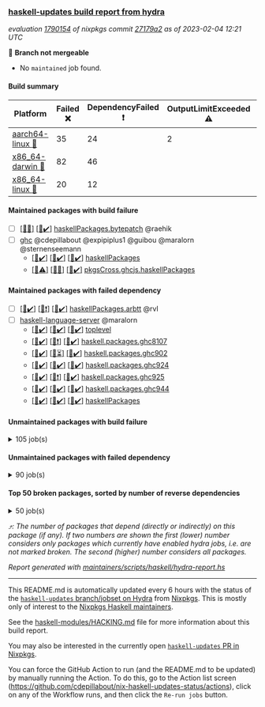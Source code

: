 ### [haskell-updates build report from hydra](https://hydra.nixos.org/jobset/nixpkgs/haskell-updates)
*evaluation [1790154](https://hydra.nixos.org/eval/1790154) of nixpkgs commit [27179a2](https://github.com/NixOS/nixpkgs/commits/27179a22939f4d32af244009242a1c3dace9bb23) as of 2023-02-04 12:21 UTC*

:red_circle: **Branch not mergeable**
  * No `maintained` job found.

#### Build summary

 | Platform | Failed :x: | DependencyFailed :heavy_exclamation_mark: | OutputLimitExceeded :warning: | TimedOut :hourglass::no_entry_sign: | Unfinished :hourglass_flowing_sand: | Success :heavy_check_mark: | 
 | --- | --- | --- | --- | --- | --- | --- | 
 | [aarch64-linux :iphone:](https://hydra.nixos.org/eval/1790154?filter=.aarch64-linux) | 35 | 24 | 2 | 3 |  | 6431 | 
 | [x86_64-darwin :apple:](https://hydra.nixos.org/eval/1790154?filter=.x86_64-darwin) | 82 | 46 |  | 153 | 1 | 6163 | 
 | [x86_64-linux :penguin:](https://hydra.nixos.org/eval/1790154?filter=.x86_64-linux) | 20 | 12 |  | 1 |  | 6495 | 
#### Maintained packages with build failure
- [ ] [[:apple::x:]](https://hydra.nixos.org/build/207555617) [[:penguin::heavy_check_mark:]](https://hydra.nixos.org/build/207554200) [haskellPackages.bytepatch](https://hydra.nixos.org/eval/1790154?filter=haskellPackages.bytepatch) @raehik
- [ ] [ghc](https://hydra.nixos.org/eval/1790154?filter=ghc) @cdepillabout @expipiplus1 @guibou @maralorn @sternenseemann
  - [[:iphone::heavy_check_mark:]](https://hydra.nixos.org/build/207555752) [[:apple::heavy_check_mark:]](https://hydra.nixos.org/build/207556883) [[:penguin::heavy_check_mark:]](https://hydra.nixos.org/build/207558256) [haskellPackages](https://hydra.nixos.org/eval/1790154?filter=haskellPackages.ghc)
  - [[:iphone::warning:]](https://hydra.nixos.org/build/208088482) [[:apple::x:]](https://hydra.nixos.org/build/208088486) [[:penguin::heavy_check_mark:]](https://hydra.nixos.org/build/208088502) [pkgsCross.ghcjs.haskellPackages](https://hydra.nixos.org/eval/1790154?filter=pkgsCross.ghcjs.haskellPackages.ghc)
#### Maintained packages with failed dependency
- [ ] [[:iphone::heavy_check_mark:]](https://hydra.nixos.org/build/207556304) [[:apple::heavy_exclamation_mark:]](https://hydra.nixos.org/build/207555716) [[:penguin::heavy_check_mark:]](https://hydra.nixos.org/build/207554732) [haskellPackages.arbtt](https://hydra.nixos.org/eval/1790154?filter=haskellPackages.arbtt) @rvl
- [ ] [haskell-language-server](https://hydra.nixos.org/eval/1790154?filter=haskell-language-server) @maralorn
  - [[:iphone::heavy_check_mark:]](https://hydra.nixos.org/build/208066686) [[:apple::heavy_check_mark:]](https://hydra.nixos.org/build/208066677) [[:penguin::heavy_check_mark:]](https://hydra.nixos.org/build/208066682) [toplevel](https://hydra.nixos.org/eval/1790154?filter=haskell-language-server)
  - [[:iphone::heavy_check_mark:]](https://hydra.nixos.org/build/207557487) [[:apple::heavy_exclamation_mark:]](https://hydra.nixos.org/build/207559385) [[:penguin::heavy_check_mark:]](https://hydra.nixos.org/build/207565140) [haskell.packages.ghc8107](https://hydra.nixos.org/eval/1790154?filter=haskell.packages.ghc8107.haskell-language-server)
  - [[:iphone::heavy_check_mark:]](https://hydra.nixos.org/build/207568335) [[:apple::hourglass_flowing_sand:]](https://hydra.nixos.org/build/207568819) [[:penguin::heavy_check_mark:]](https://hydra.nixos.org/build/207571573) [haskell.packages.ghc902](https://hydra.nixos.org/eval/1790154?filter=haskell.packages.ghc902.haskell-language-server)
  - [[:iphone::heavy_check_mark:]](https://hydra.nixos.org/build/208066681) [[:apple::heavy_check_mark:]](https://hydra.nixos.org/build/208066679) [[:penguin::heavy_check_mark:]](https://hydra.nixos.org/build/208066684) [haskell.packages.ghc924](https://hydra.nixos.org/eval/1790154?filter=haskell.packages.ghc924.haskell-language-server)
  - [[:iphone::heavy_check_mark:]](https://hydra.nixos.org/build/208066690) [[:apple::heavy_exclamation_mark:]](https://hydra.nixos.org/build/208066691) [[:penguin::heavy_check_mark:]](https://hydra.nixos.org/build/208066678) [haskell.packages.ghc925](https://hydra.nixos.org/eval/1790154?filter=haskell.packages.ghc925.haskell-language-server)
  - [[:iphone::heavy_check_mark:]](https://hydra.nixos.org/build/208066685) [[:apple::heavy_check_mark:]](https://hydra.nixos.org/build/208066674) [[:penguin::heavy_check_mark:]](https://hydra.nixos.org/build/208066688) [haskell.packages.ghc944](https://hydra.nixos.org/eval/1790154?filter=haskell.packages.ghc944.haskell-language-server)
  - [[:iphone::heavy_check_mark:]](https://hydra.nixos.org/build/208066687) [[:apple::heavy_check_mark:]](https://hydra.nixos.org/build/208066680) [[:penguin::heavy_check_mark:]](https://hydra.nixos.org/build/208066683) [haskellPackages](https://hydra.nixos.org/eval/1790154?filter=haskellPackages.haskell-language-server)
#### Unmaintained packages with build failure
<details><summary>105 job(s) </summary>

- [ ] [[:iphone::heavy_check_mark:]](https://hydra.nixos.org/build/207559648) [[:apple::x:]](https://hydra.nixos.org/build/207555434) [[:penguin::heavy_check_mark:]](https://hydra.nixos.org/build/207561550) [haskellPackages.di-core](https://hydra.nixos.org/eval/1790154?filter=haskellPackages.di-core)  :arrow_heading_up: 8 | 11
- [ ] [[:iphone::x:]](https://hydra.nixos.org/build/207569433) [[:apple::x:]](https://hydra.nixos.org/build/207561064) [[:penguin::x:]](https://hydra.nixos.org/build/207573235) [haskellPackages.ukrainian-phonetics-basic-array](https://hydra.nixos.org/eval/1790154?filter=haskellPackages.ukrainian-phonetics-basic-array)  :arrow_heading_up: 6 | 11
- [ ] [[:iphone::x:]](https://hydra.nixos.org/build/207567835) [[:apple::x:]](https://hydra.nixos.org/build/207565305) [[:penguin::x:]](https://hydra.nixos.org/build/207564091) [haskellPackages.phonetic-languages-permutations-array](https://hydra.nixos.org/eval/1790154?filter=haskellPackages.phonetic-languages-permutations-array)  :arrow_heading_up: 6 | 9
- [ ] [[:iphone::heavy_check_mark:]](https://hydra.nixos.org/build/207557148) [[:apple::x:]](https://hydra.nixos.org/build/207557330) [[:penguin::heavy_check_mark:]](https://hydra.nixos.org/build/207567336) [haskellPackages.equational-reasoning](https://hydra.nixos.org/eval/1790154?filter=haskellPackages.equational-reasoning)  :arrow_heading_up: 4 | 14
- [ ] [[:iphone::x:]](https://hydra.nixos.org/build/207574028) [[:apple::heavy_check_mark:]](https://hydra.nixos.org/build/207570809) [[:penguin::heavy_check_mark:]](https://hydra.nixos.org/build/207559481) [haskellPackages.hw-json-simd](https://hydra.nixos.org/eval/1790154?filter=haskellPackages.hw-json-simd)  :arrow_heading_up: 3 | 8
- [ ] [[:iphone::x:]](https://hydra.nixos.org/build/207558055) [[:apple::x:]](https://hydra.nixos.org/build/207565187) [[:penguin::x:]](https://hydra.nixos.org/build/207557172) [haskellPackages.phonetic-languages-phonetics-basics](https://hydra.nixos.org/eval/1790154?filter=haskellPackages.phonetic-languages-phonetics-basics)  :arrow_heading_up: 3 | 3
- [ ] [[:iphone::x:]](https://hydra.nixos.org/build/207564449) [[:apple::heavy_check_mark:]](https://hydra.nixos.org/build/207565791) [[:penguin::heavy_check_mark:]](https://hydra.nixos.org/build/207567154) [haskellPackages.hw-simd](https://hydra.nixos.org/eval/1790154?filter=haskellPackages.hw-simd)  :arrow_heading_up: 2 | 8
- [ ] [[:iphone::x:]](https://hydra.nixos.org/build/207556928) [[:apple::x:]](https://hydra.nixos.org/build/207561255) [[:penguin::x:]](https://hydra.nixos.org/build/207557014) [haskellPackages.mmsyn7l](https://hydra.nixos.org/eval/1790154?filter=haskellPackages.mmsyn7l)  :arrow_heading_up: 2 | 8
- [ ] [[:iphone::x:]](https://hydra.nixos.org/build/207558074) [[:apple::x:]](https://hydra.nixos.org/build/207562091) [[:penguin::x:]](https://hydra.nixos.org/build/207557899) [haskellPackages.phonetic-languages-plus](https://hydra.nixos.org/eval/1790154?filter=haskellPackages.phonetic-languages-plus)  :arrow_heading_up: 2 | 6
- [ ] [[:iphone::x:]](https://hydra.nixos.org/build/207567084) [[:apple::x:]](https://hydra.nixos.org/build/207554965) [[:penguin::x:]](https://hydra.nixos.org/build/207556245) [haskellPackages.phonetic-languages-constraints-array](https://hydra.nixos.org/eval/1790154?filter=haskellPackages.phonetic-languages-constraints-array)  :arrow_heading_up: 2 | 2
- [ ] [[:iphone::x:]](https://hydra.nixos.org/build/207571016) [[:apple::x:]](https://hydra.nixos.org/build/207560094) [[:penguin::x:]](https://hydra.nixos.org/build/207568169) [haskellPackages.phonetic-languages-filters-array](https://hydra.nixos.org/eval/1790154?filter=haskellPackages.phonetic-languages-filters-array)  :arrow_heading_up: 2 | 2
- [ ] [[:iphone::x:]](https://hydra.nixos.org/build/207562946) [[:apple::x:]](https://hydra.nixos.org/build/207569193) [[:penguin::x:]](https://hydra.nixos.org/build/207562319) [haskellPackages.phonetic-languages-ukrainian-array](https://hydra.nixos.org/eval/1790154?filter=haskellPackages.phonetic-languages-ukrainian-array)  :arrow_heading_up: 2 | 2
- [ ] [[:iphone::x:]](https://hydra.nixos.org/build/207569438) [[:apple::x:]](https://hydra.nixos.org/build/207556572) [[:penguin::heavy_check_mark:]](https://hydra.nixos.org/build/207562677) [haskellPackages.quic](https://hydra.nixos.org/eval/1790154?filter=haskellPackages.quic)  :arrow_heading_up: 2 | 2
- [ ] [[:iphone::x:]](https://hydra.nixos.org/build/207558241) [[:apple::heavy_check_mark:]](https://hydra.nixos.org/build/207556290) [[:penguin::heavy_check_mark:]](https://hydra.nixos.org/build/207554823) [haskellPackages.Crypto](https://hydra.nixos.org/eval/1790154?filter=haskellPackages.Crypto)  :arrow_heading_up: 1 | 22
- [ ] [[:iphone::heavy_check_mark:]](https://hydra.nixos.org/build/207574008) [[:apple::x:]](https://hydra.nixos.org/build/207555271) [[:penguin::heavy_check_mark:]](https://hydra.nixos.org/build/207560399) [haskellPackages.thyme](https://hydra.nixos.org/eval/1790154?filter=haskellPackages.thyme)  :arrow_heading_up: 1 | 15
- [ ] [[:iphone::heavy_check_mark:]](https://hydra.nixos.org/build/207563568) [[:apple::x:]](https://hydra.nixos.org/build/207554067) [[:penguin::heavy_check_mark:]](https://hydra.nixos.org/build/207563698) [haskellPackages.junit-xml](https://hydra.nixos.org/eval/1790154?filter=haskellPackages.junit-xml)  :arrow_heading_up: 1 | 9
- [ ] [[:iphone::heavy_check_mark:]](https://hydra.nixos.org/build/207567740) [[:apple::x:]](https://hydra.nixos.org/build/207557257) [[:penguin::heavy_check_mark:]](https://hydra.nixos.org/build/207570451) [haskellPackages.inline-r](https://hydra.nixos.org/eval/1790154?filter=haskellPackages.inline-r)  :arrow_heading_up: 1 | 4
- [ ] [[:iphone::x:]](https://hydra.nixos.org/build/207554848) [[:apple::heavy_check_mark:]](https://hydra.nixos.org/build/207561046) [[:penguin::heavy_check_mark:]](https://hydra.nixos.org/build/207560026) [haskellPackages.long-double](https://hydra.nixos.org/eval/1790154?filter=haskellPackages.long-double)  :arrow_heading_up: 1 | 2
- [ ] [[:iphone::heavy_check_mark:]](https://hydra.nixos.org/build/207573964) [[:apple::x:]](https://hydra.nixos.org/build/207554672) [[:penguin::heavy_check_mark:]](https://hydra.nixos.org/build/207559511) [haskellPackages.posix-socket](https://hydra.nixos.org/eval/1790154?filter=haskellPackages.posix-socket)  :arrow_heading_up: 1 | 2
- [ ] [[:iphone::heavy_check_mark:]](https://hydra.nixos.org/build/207556271) [[:apple::x:]](https://hydra.nixos.org/build/207570267) [[:penguin::heavy_check_mark:]](https://hydra.nixos.org/build/207571072) [haskellPackages.gi-gdkx11](https://hydra.nixos.org/eval/1790154?filter=haskellPackages.gi-gdkx11)  :arrow_heading_up: 1 | 1
- [ ] [[:iphone::x:]](https://hydra.nixos.org/build/207573141) [[:apple::heavy_check_mark:]](https://hydra.nixos.org/build/207556345) [[:penguin::heavy_check_mark:]](https://hydra.nixos.org/build/207565294) [haskellPackages.mighty-metropolis](https://hydra.nixos.org/eval/1790154?filter=haskellPackages.mighty-metropolis)  :arrow_heading_up: 1 | 1
- [ ] [[:iphone::x:]](https://hydra.nixos.org/build/207555600) [[:apple::heavy_check_mark:]](https://hydra.nixos.org/build/207563753) [[:penguin::heavy_check_mark:]](https://hydra.nixos.org/build/207572377) [haskellPackages.nlopt-haskell](https://hydra.nixos.org/eval/1790154?filter=haskellPackages.nlopt-haskell)  :arrow_heading_up: 1 | 1
- [ ] [[:iphone::heavy_check_mark:]](https://hydra.nixos.org/build/207561132) [[:apple::x:]](https://hydra.nixos.org/build/207555035) [[:penguin::heavy_check_mark:]](https://hydra.nixos.org/build/207562601) [haskellPackages.openal-ffi](https://hydra.nixos.org/eval/1790154?filter=haskellPackages.openal-ffi)  :arrow_heading_up: 1 | 1
- [ ] [[:iphone::x:]](https://hydra.nixos.org/build/207555241) [[:apple::x:]](https://hydra.nixos.org/build/207571318) [[:penguin::heavy_check_mark:]](https://hydra.nixos.org/build/207567730) [haskellPackages.swisstable](https://hydra.nixos.org/eval/1790154?filter=haskellPackages.swisstable)  :arrow_heading_up: 1 | 1
- [ ] [[:iphone::x:]](https://hydra.nixos.org/build/207563552) [[:apple::x:]](https://hydra.nixos.org/build/207565784) [[:penguin::x:]](https://hydra.nixos.org/build/207571666) [haskellPackages.typelet](https://hydra.nixos.org/eval/1790154?filter=haskellPackages.typelet)  :arrow_heading_up: 1 | 1
- [ ] [[:iphone::x:]](https://hydra.nixos.org/build/207564837) [[:apple::heavy_check_mark:]](https://hydra.nixos.org/build/207558674) [[:penguin::heavy_check_mark:]](https://hydra.nixos.org/build/207566954) [haskellPackages.freetype2](https://hydra.nixos.org/eval/1790154?filter=haskellPackages.freetype2)  :arrow_heading_up: 0 | 9
- [ ] [[:iphone::heavy_check_mark:]](https://hydra.nixos.org/build/207568638) [[:apple::x:]](https://hydra.nixos.org/build/207560075) [[:penguin::heavy_check_mark:]](https://hydra.nixos.org/build/207559263) [haskellPackages.pipes-zlib](https://hydra.nixos.org/eval/1790154?filter=haskellPackages.pipes-zlib)  :arrow_heading_up: 0 | 5
- [ ] [[:iphone::heavy_check_mark:]](https://hydra.nixos.org/build/207559003) [[:apple::x:]](https://hydra.nixos.org/build/207555966) [[:penguin::heavy_check_mark:]](https://hydra.nixos.org/build/207564534) [haskellPackages.hmidi](https://hydra.nixos.org/eval/1790154?filter=haskellPackages.hmidi)  :arrow_heading_up: 0 | 4
- [ ] [[:iphone::x:]](https://hydra.nixos.org/build/207558912) [[:apple::heavy_check_mark:]](https://hydra.nixos.org/build/207559670) [[:penguin::heavy_check_mark:]](https://hydra.nixos.org/build/207573134) [haskellPackages.picosat](https://hydra.nixos.org/eval/1790154?filter=haskellPackages.picosat)  :arrow_heading_up: 0 | 3
- [ ] [[:iphone::heavy_check_mark:]](https://hydra.nixos.org/build/207572640) [[:apple::x:]](https://hydra.nixos.org/build/207573925) [[:penguin::heavy_check_mark:]](https://hydra.nixos.org/build/207573220) [haskellPackages.wai-middleware-metrics](https://hydra.nixos.org/eval/1790154?filter=haskellPackages.wai-middleware-metrics)  :arrow_heading_up: 0 | 3
- [ ] [[:iphone::heavy_check_mark:]](https://hydra.nixos.org/build/207554516) [[:apple::x:]](https://hydra.nixos.org/build/207564942) [[:penguin::heavy_check_mark:]](https://hydra.nixos.org/build/207556436) [haskellPackages.json-rpc](https://hydra.nixos.org/eval/1790154?filter=haskellPackages.json-rpc)  :arrow_heading_up: 0 | 2
- [ ] [[:iphone::heavy_check_mark:]](https://hydra.nixos.org/build/207560209) [[:apple::x:]](https://hydra.nixos.org/build/207559078) [[:penguin::heavy_check_mark:]](https://hydra.nixos.org/build/207556894) [haskellPackages.h-raylib](https://hydra.nixos.org/eval/1790154?filter=haskellPackages.h-raylib)  :arrow_heading_up: 0 | 1
- [ ] [[:iphone::heavy_check_mark:]](https://hydra.nixos.org/build/207562175) [[:apple::x:]](https://hydra.nixos.org/build/207561370) [[:penguin::heavy_check_mark:]](https://hydra.nixos.org/build/207560199) [haskellPackages.hamid](https://hydra.nixos.org/eval/1790154?filter=haskellPackages.hamid)  :arrow_heading_up: 0 | 1
- [ ] [[:iphone::heavy_check_mark:]](https://hydra.nixos.org/build/207567053) [[:apple::x:]](https://hydra.nixos.org/build/207557579) [[:penguin::heavy_check_mark:]](https://hydra.nixos.org/build/207565898) [haskellPackages.hmatrix-morpheus](https://hydra.nixos.org/eval/1790154?filter=haskellPackages.hmatrix-morpheus)  :arrow_heading_up: 0 | 1
- [ ] [[:iphone::heavy_check_mark:]](https://hydra.nixos.org/build/207565590) [[:apple::x:]](https://hydra.nixos.org/build/207568216) [[:penguin::heavy_check_mark:]](https://hydra.nixos.org/build/207562089) [haskellPackages.huckleberry](https://hydra.nixos.org/eval/1790154?filter=haskellPackages.huckleberry)  :arrow_heading_up: 0 | 1
- [ ] [[:iphone::heavy_check_mark:]](https://hydra.nixos.org/build/207557120) [[:apple::x:]](https://hydra.nixos.org/build/207568418) [[:penguin::heavy_check_mark:]](https://hydra.nixos.org/build/207558720) [haskellPackages.os-release](https://hydra.nixos.org/eval/1790154?filter=haskellPackages.os-release)  :arrow_heading_up: 0 | 1
- [ ] [[:iphone::heavy_check_mark:]](https://hydra.nixos.org/build/207564611) [[:apple::x:]](https://hydra.nixos.org/build/207567696) [[:penguin::heavy_check_mark:]](https://hydra.nixos.org/build/207557068) [haskellPackages.select](https://hydra.nixos.org/eval/1790154?filter=haskellPackages.select)  :arrow_heading_up: 0 | 1
- [ ] [[:iphone::heavy_check_mark:]](https://hydra.nixos.org/build/207573698) [[:apple::x:]](https://hydra.nixos.org/build/207554558) [[:penguin::heavy_check_mark:]](https://hydra.nixos.org/build/207561502) [haskellPackages.sysinfo](https://hydra.nixos.org/eval/1790154?filter=haskellPackages.sysinfo)  :arrow_heading_up: 0 | 1
- [ ] [[:iphone::heavy_check_mark:]](https://hydra.nixos.org/build/207561839) [[:apple::heavy_check_mark:]](https://hydra.nixos.org/build/207560221) [[:penguin::x:]](https://hydra.nixos.org/build/207560410) [haskellPackages.yu-auth](https://hydra.nixos.org/eval/1790154?filter=haskellPackages.yu-auth)  :arrow_heading_up: 0 | 1
- [ ] [[:iphone::heavy_check_mark:]](https://hydra.nixos.org/build/207557909) [[:apple::x:]](https://hydra.nixos.org/build/207558991) [[:penguin::heavy_check_mark:]](https://hydra.nixos.org/build/207572560) [haskellPackages.FractalArt](https://hydra.nixos.org/eval/1790154?filter=haskellPackages.FractalArt) 
- [ ] [[:iphone::x:]](https://hydra.nixos.org/build/207560134) [[:apple::heavy_check_mark:]](https://hydra.nixos.org/build/207573237) [[:penguin::heavy_check_mark:]](https://hydra.nixos.org/build/207563070) [haskellPackages.HsASA](https://hydra.nixos.org/eval/1790154?filter=haskellPackages.HsASA) 
- [ ] [[:iphone::heavy_check_mark:]](https://hydra.nixos.org/build/207554208) [[:apple::x:]](https://hydra.nixos.org/build/207569082) [[:penguin::heavy_check_mark:]](https://hydra.nixos.org/build/207560693) [haskellPackages.al](https://hydra.nixos.org/eval/1790154?filter=haskellPackages.al) 
- [ ] [[:iphone::heavy_check_mark:]](https://hydra.nixos.org/build/207559373) [[:apple::x:]](https://hydra.nixos.org/build/207573347) [[:penguin::heavy_check_mark:]](https://hydra.nixos.org/build/207567654) [haskellPackages.asana](https://hydra.nixos.org/eval/1790154?filter=haskellPackages.asana) 
- [ ] [[:iphone::x:]](https://hydra.nixos.org/build/207557918) [[:apple::x:]](https://hydra.nixos.org/build/207563027) [[:penguin::x:]](https://hydra.nixos.org/build/207571291) [haskellPackages.deriving-trans](https://hydra.nixos.org/eval/1790154?filter=haskellPackages.deriving-trans) 
- [ ] [[:iphone::heavy_check_mark:]](https://hydra.nixos.org/build/207555380) [[:apple::x:]](https://hydra.nixos.org/build/207559866) [[:penguin::heavy_check_mark:]](https://hydra.nixos.org/build/207556666) [haskellPackages.env-extra](https://hydra.nixos.org/eval/1790154?filter=haskellPackages.env-extra) 
- [ ] [[:iphone::heavy_check_mark:]](https://hydra.nixos.org/build/207571727) [[:apple::x:]](https://hydra.nixos.org/build/207555848) [[:penguin::heavy_check_mark:]](https://hydra.nixos.org/build/207556062) [haskellPackages.env-guard](https://hydra.nixos.org/eval/1790154?filter=haskellPackages.env-guard) 
- [ ] [[:iphone::heavy_check_mark:]](https://hydra.nixos.org/build/207565513) [[:apple::x:]](https://hydra.nixos.org/build/207555040) [[:penguin::heavy_check_mark:]](https://hydra.nixos.org/build/207568087) [haskellPackages.epub-tools](https://hydra.nixos.org/eval/1790154?filter=haskellPackages.epub-tools) 
- [ ] [[:iphone::x:]](https://hydra.nixos.org/build/207555750) [[:apple::x:]](https://hydra.nixos.org/build/207567082) [[:penguin::x:]](https://hydra.nixos.org/build/207570359) [haskellPackages.extism](https://hydra.nixos.org/eval/1790154?filter=haskellPackages.extism) 
- [ ] [[:iphone::heavy_check_mark:]](https://hydra.nixos.org/build/207571457) [[:apple::x:]](https://hydra.nixos.org/build/207563664) [[:penguin::heavy_check_mark:]](https://hydra.nixos.org/build/207568874) [haskellPackages.float128](https://hydra.nixos.org/eval/1790154?filter=haskellPackages.float128) 
- [ ] [[:iphone::heavy_check_mark:]](https://hydra.nixos.org/build/207562080) [[:apple::x:]](https://hydra.nixos.org/build/207557314) [[:penguin::heavy_check_mark:]](https://hydra.nixos.org/build/207563308) [haskellPackages.fudgets](https://hydra.nixos.org/eval/1790154?filter=haskellPackages.fudgets) 
- [ ] [[:iphone::heavy_check_mark:]](https://hydra.nixos.org/build/207566489) [[:apple::x:]](https://hydra.nixos.org/build/207570658) [[:penguin::heavy_check_mark:]](https://hydra.nixos.org/build/207557991) [haskellPackages.gerrit](https://hydra.nixos.org/eval/1790154?filter=haskellPackages.gerrit) 
- [ ] [ghc-lib](https://hydra.nixos.org/eval/1790154?filter=ghc-lib) 
  - [[:iphone::heavy_check_mark:]](https://hydra.nixos.org/build/207557842) [[:apple::heavy_check_mark:]](https://hydra.nixos.org/build/207568836) [[:penguin::heavy_check_mark:]](https://hydra.nixos.org/build/207561717) [haskell.packages.ghc8107](https://hydra.nixos.org/eval/1790154?filter=haskell.packages.ghc8107.ghc-lib)
  - [[:iphone::x:]](https://hydra.nixos.org/build/207564661) [[:apple::x:]](https://hydra.nixos.org/build/207554807) [[:penguin::x:]](https://hydra.nixos.org/build/207568865) [haskell.packages.ghc884](https://hydra.nixos.org/eval/1790154?filter=haskell.packages.ghc884.ghc-lib)
  - [[:iphone::heavy_check_mark:]](https://hydra.nixos.org/build/207565059) [[:apple::heavy_check_mark:]](https://hydra.nixos.org/build/207564181) [[:penguin::heavy_check_mark:]](https://hydra.nixos.org/build/207569568) [haskell.packages.ghc902](https://hydra.nixos.org/eval/1790154?filter=haskell.packages.ghc902.ghc-lib)
  - [[:iphone::heavy_check_mark:]](https://hydra.nixos.org/build/207572103) [[:apple::heavy_check_mark:]](https://hydra.nixos.org/build/207563760) [[:penguin::heavy_check_mark:]](https://hydra.nixos.org/build/207570243) [haskell.packages.ghc924](https://hydra.nixos.org/eval/1790154?filter=haskell.packages.ghc924.ghc-lib)
  - [[:iphone::heavy_check_mark:]](https://hydra.nixos.org/build/207558937) [[:apple::heavy_exclamation_mark:]](https://hydra.nixos.org/build/207564423) [[:penguin::heavy_check_mark:]](https://hydra.nixos.org/build/207556417) [haskell.packages.ghc925](https://hydra.nixos.org/eval/1790154?filter=haskell.packages.ghc925.ghc-lib)
  - [[:iphone::heavy_check_mark:]](https://hydra.nixos.org/build/207563721) [[:apple::heavy_check_mark:]](https://hydra.nixos.org/build/207559098) [[:penguin::heavy_check_mark:]](https://hydra.nixos.org/build/207555061) [haskell.packages.ghc944](https://hydra.nixos.org/eval/1790154?filter=haskell.packages.ghc944.ghc-lib)
  - [[:iphone::heavy_check_mark:]](https://hydra.nixos.org/build/207556537) [[:apple::heavy_check_mark:]](https://hydra.nixos.org/build/207568084) [[:penguin::heavy_check_mark:]](https://hydra.nixos.org/build/207555898) [haskellPackages](https://hydra.nixos.org/eval/1790154?filter=haskellPackages.ghc-lib)
- [ ] [[:apple::x:]](https://hydra.nixos.org/build/207570425) [haskellPackages.gi-gtkosxapplication](https://hydra.nixos.org/eval/1790154?filter=haskellPackages.gi-gtkosxapplication) 
- [ ] [[:apple::x:]](https://hydra.nixos.org/build/207570346) [haskellPackages.gtk-mac-integration](https://hydra.nixos.org/eval/1790154?filter=haskellPackages.gtk-mac-integration) 
- [ ] [[:iphone::heavy_check_mark:]](https://hydra.nixos.org/build/207570411) [[:apple::x:]](https://hydra.nixos.org/build/207556226) [[:penguin::heavy_check_mark:]](https://hydra.nixos.org/build/207562547) [haskellPackages.gtk-traymanager](https://hydra.nixos.org/eval/1790154?filter=haskellPackages.gtk-traymanager) 
- [ ] [[:apple::x:]](https://hydra.nixos.org/build/207555768) [haskellPackages.gtk3-mac-integration](https://hydra.nixos.org/eval/1790154?filter=haskellPackages.gtk3-mac-integration) 
- [ ] [[:iphone::heavy_check_mark:]](https://hydra.nixos.org/build/207563934) [[:apple::x:]](https://hydra.nixos.org/build/207554411) [[:penguin::heavy_check_mark:]](https://hydra.nixos.org/build/207570351) [haskellPackages.highlight](https://hydra.nixos.org/eval/1790154?filter=haskellPackages.highlight) 
- [ ] [[:iphone::heavy_check_mark:]](https://hydra.nixos.org/build/207569780) [[:apple::x:]](https://hydra.nixos.org/build/207573518) [[:penguin::heavy_check_mark:]](https://hydra.nixos.org/build/207560750) [haskellPackages.hinotify-conduit](https://hydra.nixos.org/eval/1790154?filter=haskellPackages.hinotify-conduit) 
- [ ] [[:iphone::x:]](https://hydra.nixos.org/build/207561876) [[:apple::heavy_check_mark:]](https://hydra.nixos.org/build/207561814) [[:penguin::heavy_check_mark:]](https://hydra.nixos.org/build/207569543) [haskellPackages.hora](https://hydra.nixos.org/eval/1790154?filter=haskellPackages.hora) 
- [ ] [[:iphone::heavy_check_mark:]](https://hydra.nixos.org/build/207557789) [[:apple::x:]](https://hydra.nixos.org/build/207557195) [[:penguin::heavy_check_mark:]](https://hydra.nixos.org/build/207569729) [haskellPackages.hsshellscript](https://hydra.nixos.org/eval/1790154?filter=haskellPackages.hsshellscript) 
- [ ] [[:iphone::heavy_check_mark:]](https://hydra.nixos.org/build/207560582) [[:apple::x:]](https://hydra.nixos.org/build/207566614) [[:penguin::heavy_check_mark:]](https://hydra.nixos.org/build/207565870) [haskellPackages.hssourceinfo](https://hydra.nixos.org/eval/1790154?filter=haskellPackages.hssourceinfo) 
- [ ] [[:iphone::heavy_check_mark:]](https://hydra.nixos.org/build/207559403) [[:apple::x:]](https://hydra.nixos.org/build/207568745) [[:penguin::heavy_check_mark:]](https://hydra.nixos.org/build/207569364) [haskellPackages.hunspell-hs](https://hydra.nixos.org/eval/1790154?filter=haskellPackages.hunspell-hs) 
- [ ] [[:apple::x:]](https://hydra.nixos.org/build/207561700) [[:penguin::heavy_check_mark:]](https://hydra.nixos.org/build/207554943) [haskellPackages.inline-asm](https://hydra.nixos.org/eval/1790154?filter=haskellPackages.inline-asm) 
- [ ] [[:iphone::heavy_check_mark:]](https://hydra.nixos.org/build/207570682) [[:apple::x:]](https://hydra.nixos.org/build/207566816) [[:penguin::heavy_check_mark:]](https://hydra.nixos.org/build/207571269) [haskellPackages.interprocess](https://hydra.nixos.org/eval/1790154?filter=haskellPackages.interprocess) 
- [ ] [[:iphone::heavy_check_mark:]](https://hydra.nixos.org/build/207554044) [[:apple::x:]](https://hydra.nixos.org/build/207567588) [[:penguin::heavy_check_mark:]](https://hydra.nixos.org/build/207560844) [haskellPackages.intricacy](https://hydra.nixos.org/eval/1790154?filter=haskellPackages.intricacy) 
- [ ] [[:iphone::heavy_check_mark:]](https://hydra.nixos.org/build/207562352) [[:apple::x:]](https://hydra.nixos.org/build/207557337) [[:penguin::heavy_check_mark:]](https://hydra.nixos.org/build/207571707) [haskellPackages.ipcvar](https://hydra.nixos.org/eval/1790154?filter=haskellPackages.ipcvar) 
- [ ] [[:iphone::x:]](https://hydra.nixos.org/build/207573682) [[:apple::x:]](https://hydra.nixos.org/build/207572411) [[:penguin::x:]](https://hydra.nixos.org/build/207554866) [haskellPackages.kind-generics-deriving](https://hydra.nixos.org/eval/1790154?filter=haskellPackages.kind-generics-deriving) 
- [ ] [[:apple::x:]](https://hydra.nixos.org/build/207571219) [haskellPackages.kqueue](https://hydra.nixos.org/eval/1790154?filter=haskellPackages.kqueue) 
- [ ] [[:iphone::x:]](https://hydra.nixos.org/build/207573875) [[:apple::heavy_check_mark:]](https://hydra.nixos.org/build/207569949) [[:penguin::x:]](https://hydra.nixos.org/build/207573021) [haskellPackages.libsecp256k1](https://hydra.nixos.org/eval/1790154?filter=haskellPackages.libsecp256k1) 
- [ ] [[:iphone::heavy_check_mark:]](https://hydra.nixos.org/build/207563307) [[:apple::x:]](https://hydra.nixos.org/build/207556087) [[:penguin::heavy_check_mark:]](https://hydra.nixos.org/build/207563456) [haskellPackages.linux-framebuffer](https://hydra.nixos.org/eval/1790154?filter=haskellPackages.linux-framebuffer) 
- [ ] [[:iphone::heavy_check_mark:]](https://hydra.nixos.org/build/207554893) [[:apple::x:]](https://hydra.nixos.org/build/207561425) [[:penguin::heavy_check_mark:]](https://hydra.nixos.org/build/207573470) [haskellPackages.mediawiki2latex](https://hydra.nixos.org/eval/1790154?filter=haskellPackages.mediawiki2latex) 
- [ ] [[:iphone::heavy_check_mark:]](https://hydra.nixos.org/build/207567099) [[:apple::x:]](https://hydra.nixos.org/build/207568910) [[:penguin::heavy_check_mark:]](https://hydra.nixos.org/build/207558601) [haskellPackages.memfd](https://hydra.nixos.org/eval/1790154?filter=haskellPackages.memfd) 
- [ ] [[:iphone::x:]](https://hydra.nixos.org/build/207556077) [[:apple::x:]](https://hydra.nixos.org/build/207572570) [[:penguin::x:]](https://hydra.nixos.org/build/207572176) [haskellPackages.mmsyn7ukr-array](https://hydra.nixos.org/eval/1790154?filter=haskellPackages.mmsyn7ukr-array) 
- [ ] [[:iphone::heavy_check_mark:]](https://hydra.nixos.org/build/207907839) [[:apple::x:]](https://hydra.nixos.org/build/207562828) [[:penguin::heavy_check_mark:]](https://hydra.nixos.org/build/207907844) [haskellPackages.nix-serve-ng](https://hydra.nixos.org/eval/1790154?filter=haskellPackages.nix-serve-ng) 
- [ ] [[:iphone::x:]](https://hydra.nixos.org/build/207566005) [[:apple::hourglass::no_entry_sign:]](https://hydra.nixos.org/build/207564439) [[:penguin::x:]](https://hydra.nixos.org/build/207570090) [haskellPackages.pandoc-server](https://hydra.nixos.org/eval/1790154?filter=haskellPackages.pandoc-server) 
- [ ] [[:iphone::heavy_check_mark:]](https://hydra.nixos.org/build/207555865) [[:apple::x:]](https://hydra.nixos.org/build/207569988) [[:penguin::heavy_check_mark:]](https://hydra.nixos.org/build/207556460) [haskellPackages.persistent-pagination](https://hydra.nixos.org/eval/1790154?filter=haskellPackages.persistent-pagination) 
- [ ] [[:iphone::heavy_check_mark:]](https://hydra.nixos.org/build/207573950) [[:apple::x:]](https://hydra.nixos.org/build/207559685) [[:penguin::heavy_check_mark:]](https://hydra.nixos.org/build/207565801) [haskellPackages.phatsort](https://hydra.nixos.org/eval/1790154?filter=haskellPackages.phatsort) 
- [ ] [[:iphone::heavy_check_mark:]](https://hydra.nixos.org/build/207573861) [[:apple::x:]](https://hydra.nixos.org/build/207560726) [[:penguin::heavy_check_mark:]](https://hydra.nixos.org/build/207562209) [haskellPackages.ping-wrapper](https://hydra.nixos.org/eval/1790154?filter=haskellPackages.ping-wrapper) 
- [ ] [[:iphone::heavy_check_mark:]](https://hydra.nixos.org/build/207568012) [[:apple::x:]](https://hydra.nixos.org/build/207563385) [[:penguin::heavy_check_mark:]](https://hydra.nixos.org/build/207556295) [haskellPackages.posix-timer](https://hydra.nixos.org/eval/1790154?filter=haskellPackages.posix-timer) 
- [ ] [[:iphone::heavy_check_mark:]](https://hydra.nixos.org/build/207554838) [[:apple::x:]](https://hydra.nixos.org/build/207554827) [[:penguin::heavy_check_mark:]](https://hydra.nixos.org/build/207567803) [haskellPackages.procex](https://hydra.nixos.org/eval/1790154?filter=haskellPackages.procex) 
- [ ] [[:iphone::heavy_check_mark:]](https://hydra.nixos.org/build/207574021) [[:apple::x:]](https://hydra.nixos.org/build/207564479) [[:penguin::heavy_check_mark:]](https://hydra.nixos.org/build/207564072) [haskellPackages.pthread](https://hydra.nixos.org/eval/1790154?filter=haskellPackages.pthread) 
- [ ] [[:iphone::heavy_check_mark:]](https://hydra.nixos.org/build/207565495) [[:apple::x:]](https://hydra.nixos.org/build/207571985) [[:penguin::heavy_check_mark:]](https://hydra.nixos.org/build/207557715) [haskellPackages.replace-attoparsec](https://hydra.nixos.org/eval/1790154?filter=haskellPackages.replace-attoparsec) 
- [ ] [[:iphone::heavy_check_mark:]](https://hydra.nixos.org/build/207564551) [[:apple::x:]](https://hydra.nixos.org/build/207555889) [[:penguin::heavy_check_mark:]](https://hydra.nixos.org/build/207566629) [haskellPackages.sandwich-webdriver](https://hydra.nixos.org/eval/1790154?filter=haskellPackages.sandwich-webdriver) 
- [ ] [[:iphone::x:]](https://hydra.nixos.org/build/207558762) [[:apple::x:]](https://hydra.nixos.org/build/207567297) [[:penguin::x:]](https://hydra.nixos.org/build/207562455) [haskellPackages.servant-serf](https://hydra.nixos.org/eval/1790154?filter=haskellPackages.servant-serf) 
- [ ] [[:iphone::hourglass::no_entry_sign:]](https://hydra.nixos.org/build/207561526) [[:apple::x:]](https://hydra.nixos.org/build/207556528) [[:penguin::hourglass::no_entry_sign:]](https://hydra.nixos.org/build/207561266) [haskellPackages.servant-serialization](https://hydra.nixos.org/eval/1790154?filter=haskellPackages.servant-serialization) 
- [ ] [[:iphone::heavy_check_mark:]](https://hydra.nixos.org/build/207569792) [[:apple::x:]](https://hydra.nixos.org/build/207570018) [[:penguin::heavy_check_mark:]](https://hydra.nixos.org/build/207556914) [haskellPackages.sized-wrapper-aeson](https://hydra.nixos.org/eval/1790154?filter=haskellPackages.sized-wrapper-aeson) 
- [ ] [[:iphone::heavy_check_mark:]](https://hydra.nixos.org/build/207568104) [[:apple::x:]](https://hydra.nixos.org/build/207573217) [[:penguin::heavy_check_mark:]](https://hydra.nixos.org/build/207569071) [haskellPackages.tailfile-hinotify](https://hydra.nixos.org/eval/1790154?filter=haskellPackages.tailfile-hinotify) 
- [ ] [[:iphone::x:]](https://hydra.nixos.org/build/207558505) [[:penguin::heavy_check_mark:]](https://hydra.nixos.org/build/207564347) [haskellPackages.tasty-papi](https://hydra.nixos.org/eval/1790154?filter=haskellPackages.tasty-papi) 
- [ ] [[:iphone::x:]](https://hydra.nixos.org/build/207570058) [[:apple::heavy_check_mark:]](https://hydra.nixos.org/build/207560417) [[:penguin::heavy_check_mark:]](https://hydra.nixos.org/build/207572916) [haskellPackages.the-snip](https://hydra.nixos.org/eval/1790154?filter=haskellPackages.the-snip) 
- [ ] [[:iphone::heavy_check_mark:]](https://hydra.nixos.org/build/207571426) [[:apple::x:]](https://hydra.nixos.org/build/207570283) [[:penguin::heavy_check_mark:]](https://hydra.nixos.org/build/207558145) [haskellPackages.timelens](https://hydra.nixos.org/eval/1790154?filter=haskellPackages.timelens) 
- [ ] [[:iphone::x:]](https://hydra.nixos.org/build/207569932) [[:apple::x:]](https://hydra.nixos.org/build/207568219) [[:penguin::x:]](https://hydra.nixos.org/build/207567191) [haskellPackages.ukrainian-phonetics-basic-array-bytestring](https://hydra.nixos.org/eval/1790154?filter=haskellPackages.ukrainian-phonetics-basic-array-bytestring) 
- [ ] [[:iphone::x:]](https://hydra.nixos.org/build/207560027) [[:apple::heavy_check_mark:]](https://hydra.nixos.org/build/207570428) [[:penguin::heavy_check_mark:]](https://hydra.nixos.org/build/207561029) [haskellPackages.wiringPi](https://hydra.nixos.org/eval/1790154?filter=haskellPackages.wiringPi) 
- [ ] [[:iphone::x:]](https://hydra.nixos.org/build/207567091) [[:apple::hourglass::no_entry_sign:]](https://hydra.nixos.org/build/207559779) [[:penguin::x:]](https://hydra.nixos.org/build/207565414) [haskellPackages.wordchoice](https://hydra.nixos.org/eval/1790154?filter=haskellPackages.wordchoice) 
- [ ] [[:iphone::x:]](https://hydra.nixos.org/build/207555894) [[:apple::heavy_check_mark:]](https://hydra.nixos.org/build/207573341) [[:penguin::heavy_check_mark:]](https://hydra.nixos.org/build/207566491) [haskellPackages.x86-64bit](https://hydra.nixos.org/eval/1790154?filter=haskellPackages.x86-64bit) 
- [ ] [[:iphone::heavy_check_mark:]](https://hydra.nixos.org/build/207554438) [[:apple::x:]](https://hydra.nixos.org/build/207555147) [[:penguin::heavy_check_mark:]](https://hydra.nixos.org/build/207566434) [haskellPackages.xmonad-utils](https://hydra.nixos.org/eval/1790154?filter=haskellPackages.xmonad-utils) 
- [ ] [[:iphone::heavy_check_mark:]](https://hydra.nixos.org/build/207570268) [[:apple::x:]](https://hydra.nixos.org/build/207563001) [[:penguin::heavy_check_mark:]](https://hydra.nixos.org/build/207558282) [haskellPackages.yoga](https://hydra.nixos.org/eval/1790154?filter=haskellPackages.yoga) 
- [ ] [[:iphone::heavy_check_mark:]](https://hydra.nixos.org/build/207563270) [[:apple::x:]](https://hydra.nixos.org/build/207573035) [[:penguin::heavy_check_mark:]](https://hydra.nixos.org/build/207568158) [haskellPackages.zot](https://hydra.nixos.org/eval/1790154?filter=haskellPackages.zot) 
- [ ] [[:iphone::heavy_check_mark:]](https://hydra.nixos.org/build/207566359) [[:apple::x:]](https://hydra.nixos.org/build/207563712) [[:penguin::heavy_check_mark:]](https://hydra.nixos.org/build/207573384) [haskellPackages.zxcvbn-c](https://hydra.nixos.org/eval/1790154?filter=haskellPackages.zxcvbn-c) 
</details>

#### Unmaintained packages with failed dependency
<details><summary>90 job(s) </summary>

- [ ] [ghc-lib-parser](https://hydra.nixos.org/eval/1790154?filter=ghc-lib-parser)  :arrow_heading_up: 25 | 63
  - [[:iphone::heavy_check_mark:]](https://hydra.nixos.org/build/207560150) [[:apple::heavy_check_mark:]](https://hydra.nixos.org/build/207568444) [[:penguin::heavy_check_mark:]](https://hydra.nixos.org/build/207573822) [haskell.packages.ghc8107](https://hydra.nixos.org/eval/1790154?filter=haskell.packages.ghc8107.ghc-lib-parser)
  - [[:iphone::heavy_check_mark:]](https://hydra.nixos.org/build/207563378) [[:apple::heavy_check_mark:]](https://hydra.nixos.org/build/207554009) [[:penguin::heavy_check_mark:]](https://hydra.nixos.org/build/207562243) [haskell.packages.ghc902](https://hydra.nixos.org/eval/1790154?filter=haskell.packages.ghc902.ghc-lib-parser)
  - [[:iphone::heavy_check_mark:]](https://hydra.nixos.org/build/207564128) [[:apple::heavy_check_mark:]](https://hydra.nixos.org/build/207569254) [[:penguin::heavy_check_mark:]](https://hydra.nixos.org/build/207563294) [haskell.packages.ghc924](https://hydra.nixos.org/eval/1790154?filter=haskell.packages.ghc924.ghc-lib-parser)
  - [[:iphone::heavy_check_mark:]](https://hydra.nixos.org/build/207559687) [[:apple::heavy_exclamation_mark:]](https://hydra.nixos.org/build/207554945) [[:penguin::heavy_check_mark:]](https://hydra.nixos.org/build/207561026) [haskell.packages.ghc925](https://hydra.nixos.org/eval/1790154?filter=haskell.packages.ghc925.ghc-lib-parser)
  - [[:iphone::heavy_check_mark:]](https://hydra.nixos.org/build/207569905) [[:apple::heavy_check_mark:]](https://hydra.nixos.org/build/207555143) [[:penguin::heavy_check_mark:]](https://hydra.nixos.org/build/207571411) [haskell.packages.ghc944](https://hydra.nixos.org/eval/1790154?filter=haskell.packages.ghc944.ghc-lib-parser)
  - [[:iphone::heavy_check_mark:]](https://hydra.nixos.org/build/207567035) [[:apple::heavy_check_mark:]](https://hydra.nixos.org/build/207569608) [[:penguin::heavy_check_mark:]](https://hydra.nixos.org/build/207556740) [haskellPackages](https://hydra.nixos.org/eval/1790154?filter=haskellPackages.ghc-lib-parser)
- [ ] [ghc-lib-parser-ex](https://hydra.nixos.org/eval/1790154?filter=ghc-lib-parser-ex)  :arrow_heading_up: 17 | 38
  - [[:iphone::heavy_check_mark:]](https://hydra.nixos.org/build/207567791) [[:apple::heavy_check_mark:]](https://hydra.nixos.org/build/207555110) [[:penguin::heavy_check_mark:]](https://hydra.nixos.org/build/207566719) [haskell.packages.ghc8107](https://hydra.nixos.org/eval/1790154?filter=haskell.packages.ghc8107.ghc-lib-parser-ex)
  - [[:iphone::heavy_check_mark:]](https://hydra.nixos.org/build/207555767) [[:apple::heavy_exclamation_mark:]](https://hydra.nixos.org/build/207572907) [[:penguin::heavy_check_mark:]](https://hydra.nixos.org/build/207557726) [haskell.packages.ghc902](https://hydra.nixos.org/eval/1790154?filter=haskell.packages.ghc902.ghc-lib-parser-ex)
  - [[:iphone::heavy_check_mark:]](https://hydra.nixos.org/build/207571849) [[:apple::heavy_check_mark:]](https://hydra.nixos.org/build/207572949) [[:penguin::heavy_check_mark:]](https://hydra.nixos.org/build/207571468) [haskell.packages.ghc924](https://hydra.nixos.org/eval/1790154?filter=haskell.packages.ghc924.ghc-lib-parser-ex)
  - [[:iphone::heavy_check_mark:]](https://hydra.nixos.org/build/207558301) [[:apple::heavy_exclamation_mark:]](https://hydra.nixos.org/build/207568539) [[:penguin::heavy_check_mark:]](https://hydra.nixos.org/build/207564502) [haskell.packages.ghc925](https://hydra.nixos.org/eval/1790154?filter=haskell.packages.ghc925.ghc-lib-parser-ex)
  - [[:iphone::heavy_check_mark:]](https://hydra.nixos.org/build/207571107) [[:apple::heavy_exclamation_mark:]](https://hydra.nixos.org/build/207573941) [[:penguin::heavy_check_mark:]](https://hydra.nixos.org/build/207556981) [haskell.packages.ghc944](https://hydra.nixos.org/eval/1790154?filter=haskell.packages.ghc944.ghc-lib-parser-ex)
  - [[:iphone::heavy_check_mark:]](https://hydra.nixos.org/build/207554530) [[:apple::heavy_check_mark:]](https://hydra.nixos.org/build/207559668) [[:penguin::heavy_check_mark:]](https://hydra.nixos.org/build/207561602) [haskellPackages](https://hydra.nixos.org/eval/1790154?filter=haskellPackages.ghc-lib-parser-ex)
- [ ] [[:iphone::heavy_check_mark:]](https://hydra.nixos.org/build/207572379) [[:apple::heavy_exclamation_mark:]](https://hydra.nixos.org/build/207566576) [[:penguin::heavy_check_mark:]](https://hydra.nixos.org/build/207559626) [haskellPackages.di-handle](https://hydra.nixos.org/eval/1790154?filter=haskellPackages.di-handle)  :arrow_heading_up: 6 | 9
- [ ] [[:iphone::heavy_check_mark:]](https://hydra.nixos.org/build/207562033) [[:apple::heavy_exclamation_mark:]](https://hydra.nixos.org/build/207564651) [[:penguin::heavy_check_mark:]](https://hydra.nixos.org/build/207571140) [haskellPackages.di-monad](https://hydra.nixos.org/eval/1790154?filter=haskellPackages.di-monad)  :arrow_heading_up: 6 | 9
- [ ] [[:iphone::heavy_check_mark:]](https://hydra.nixos.org/build/207565614) [[:apple::heavy_exclamation_mark:]](https://hydra.nixos.org/build/207568903) [[:penguin::heavy_check_mark:]](https://hydra.nixos.org/build/207565952) [haskellPackages.di-df1](https://hydra.nixos.org/eval/1790154?filter=haskellPackages.di-df1)  :arrow_heading_up: 5 | 8
- [ ] [[:iphone::heavy_exclamation_mark:]](https://hydra.nixos.org/build/207569714) [[:apple::heavy_exclamation_mark:]](https://hydra.nixos.org/build/207559809) [[:penguin::heavy_exclamation_mark:]](https://hydra.nixos.org/build/207558149) [haskellPackages.phonetic-languages-simplified-base](https://hydra.nixos.org/eval/1790154?filter=haskellPackages.phonetic-languages-simplified-base)  :arrow_heading_up: 4 | 7
- [ ] [hpack](https://hydra.nixos.org/eval/1790154?filter=hpack)  :arrow_heading_up: 3 | 16
  - [[:iphone::heavy_check_mark:]](https://hydra.nixos.org/build/207557632) [[:apple::heavy_check_mark:]](https://hydra.nixos.org/build/207555886) [[:penguin::heavy_check_mark:]](https://hydra.nixos.org/build/207567377) [toplevel](https://hydra.nixos.org/eval/1790154?filter=hpack)
  - [[:iphone::heavy_check_mark:]](https://hydra.nixos.org/build/207566836) [[:apple::heavy_check_mark:]](https://hydra.nixos.org/build/207571785) [[:penguin::heavy_check_mark:]](https://hydra.nixos.org/build/207567762) [haskell.packages.ghc8107](https://hydra.nixos.org/eval/1790154?filter=haskell.packages.ghc8107.hpack)
  - [[:iphone::heavy_check_mark:]](https://hydra.nixos.org/build/207573321) [[:apple::heavy_check_mark:]](https://hydra.nixos.org/build/207556462) [[:penguin::heavy_check_mark:]](https://hydra.nixos.org/build/207564874) [haskell.packages.ghc884](https://hydra.nixos.org/eval/1790154?filter=haskell.packages.ghc884.hpack)
  - [[:iphone::heavy_check_mark:]](https://hydra.nixos.org/build/207572933) [[:apple::heavy_exclamation_mark:]](https://hydra.nixos.org/build/207568287) [[:penguin::heavy_check_mark:]](https://hydra.nixos.org/build/207573575) [haskell.packages.ghc902](https://hydra.nixos.org/eval/1790154?filter=haskell.packages.ghc902.hpack)
  - [[:iphone::heavy_check_mark:]](https://hydra.nixos.org/build/207567829) [[:apple::heavy_check_mark:]](https://hydra.nixos.org/build/207563797) [[:penguin::heavy_check_mark:]](https://hydra.nixos.org/build/207557425) [haskell.packages.ghc924](https://hydra.nixos.org/eval/1790154?filter=haskell.packages.ghc924.hpack)
  - [[:iphone::heavy_check_mark:]](https://hydra.nixos.org/build/207554103) [[:apple::heavy_exclamation_mark:]](https://hydra.nixos.org/build/207573539) [[:penguin::heavy_check_mark:]](https://hydra.nixos.org/build/207556281) [haskell.packages.ghc925](https://hydra.nixos.org/eval/1790154?filter=haskell.packages.ghc925.hpack)
  - [[:iphone::heavy_check_mark:]](https://hydra.nixos.org/build/207569347) [[:apple::heavy_exclamation_mark:]](https://hydra.nixos.org/build/207562617) [[:penguin::heavy_check_mark:]](https://hydra.nixos.org/build/207560462) [haskell.packages.ghc944](https://hydra.nixos.org/eval/1790154?filter=haskell.packages.ghc944.hpack)
  - [[:iphone::heavy_check_mark:]](https://hydra.nixos.org/build/207571522) [[:apple::heavy_check_mark:]](https://hydra.nixos.org/build/207555942) [[:penguin::heavy_check_mark:]](https://hydra.nixos.org/build/207569060) [haskellPackages](https://hydra.nixos.org/eval/1790154?filter=haskellPackages.hpack)
- [ ] [[:iphone::heavy_check_mark:]](https://hydra.nixos.org/build/207571377) [[:apple::heavy_exclamation_mark:]](https://hydra.nixos.org/build/207563134) [[:penguin::heavy_check_mark:]](https://hydra.nixos.org/build/207573666) [haskellPackages.ghc-typelits-presburger](https://hydra.nixos.org/eval/1790154?filter=haskellPackages.ghc-typelits-presburger)  :arrow_heading_up: 3 | 8
- [ ] [hoogle](https://hydra.nixos.org/eval/1790154?filter=hoogle)  :arrow_heading_up: 3 | 4
  - [[:iphone::heavy_check_mark:]](https://hydra.nixos.org/build/207565468) [[:apple::heavy_check_mark:]](https://hydra.nixos.org/build/207563142) [[:penguin::heavy_check_mark:]](https://hydra.nixos.org/build/207554602) [haskell.packages.ghc8107](https://hydra.nixos.org/eval/1790154?filter=haskell.packages.ghc8107.hoogle)
  - [[:iphone::heavy_check_mark:]](https://hydra.nixos.org/build/207557048) [[:apple::heavy_check_mark:]](https://hydra.nixos.org/build/207559526) [[:penguin::heavy_check_mark:]](https://hydra.nixos.org/build/207557931) [haskell.packages.ghc884](https://hydra.nixos.org/eval/1790154?filter=haskell.packages.ghc884.hoogle)
  - [[:iphone::heavy_check_mark:]](https://hydra.nixos.org/build/207561953) [[:apple::heavy_check_mark:]](https://hydra.nixos.org/build/207557059) [[:penguin::heavy_check_mark:]](https://hydra.nixos.org/build/207572335) [haskell.packages.ghc902](https://hydra.nixos.org/eval/1790154?filter=haskell.packages.ghc902.hoogle)
  - [[:iphone::heavy_check_mark:]](https://hydra.nixos.org/build/207569513) [[:apple::heavy_check_mark:]](https://hydra.nixos.org/build/207568286) [[:penguin::heavy_check_mark:]](https://hydra.nixos.org/build/207571978) [haskell.packages.ghc924](https://hydra.nixos.org/eval/1790154?filter=haskell.packages.ghc924.hoogle)
  - [[:iphone::heavy_check_mark:]](https://hydra.nixos.org/build/207565260) [[:apple::heavy_exclamation_mark:]](https://hydra.nixos.org/build/207557205) [[:penguin::heavy_check_mark:]](https://hydra.nixos.org/build/207565977) [haskell.packages.ghc925](https://hydra.nixos.org/eval/1790154?filter=haskell.packages.ghc925.hoogle)
  - [[:iphone::heavy_exclamation_mark:]](https://hydra.nixos.org/build/207573789) [[:apple::heavy_exclamation_mark:]](https://hydra.nixos.org/build/207556525) [[:penguin::heavy_check_mark:]](https://hydra.nixos.org/build/207554148) [haskell.packages.ghc944](https://hydra.nixos.org/eval/1790154?filter=haskell.packages.ghc944.hoogle)
  - [[:iphone::heavy_check_mark:]](https://hydra.nixos.org/build/207570858) [[:apple::heavy_check_mark:]](https://hydra.nixos.org/build/207555782) [[:penguin::heavy_check_mark:]](https://hydra.nixos.org/build/207559974) [haskellPackages](https://hydra.nixos.org/eval/1790154?filter=haskellPackages.hoogle)
- [ ] [[:iphone::heavy_exclamation_mark:]](https://hydra.nixos.org/build/207564033) [[:apple::heavy_exclamation_mark:]](https://hydra.nixos.org/build/207555534) [[:penguin::heavy_exclamation_mark:]](https://hydra.nixos.org/build/207556745) [haskellPackages.phonetic-languages-simplified-generalized-properties-array](https://hydra.nixos.org/eval/1790154?filter=haskellPackages.phonetic-languages-simplified-generalized-properties-array)  :arrow_heading_up: 2 | 2
- [ ] [[:iphone::heavy_exclamation_mark:]](https://hydra.nixos.org/build/207563668) [[:apple::heavy_exclamation_mark:]](https://hydra.nixos.org/build/207555530) [[:penguin::heavy_exclamation_mark:]](https://hydra.nixos.org/build/207555875) [haskellPackages.phonetic-languages-simplified-properties-array](https://hydra.nixos.org/eval/1790154?filter=haskellPackages.phonetic-languages-simplified-properties-array)  :arrow_heading_up: 2 | 2
- [ ] [[:iphone::heavy_exclamation_mark:]](https://hydra.nixos.org/build/207571355) [[:apple::heavy_exclamation_mark:]](https://hydra.nixos.org/build/207570311) [[:penguin::heavy_exclamation_mark:]](https://hydra.nixos.org/build/207559452) [haskellPackages.string-interpreter](https://hydra.nixos.org/eval/1790154?filter=haskellPackages.string-interpreter)  :arrow_heading_up: 2 | 2
- [ ] [[:iphone::heavy_check_mark:]](https://hydra.nixos.org/build/207567666) [[:apple::heavy_exclamation_mark:]](https://hydra.nixos.org/build/207564529) [[:penguin::heavy_check_mark:]](https://hydra.nixos.org/build/207571998) [haskellPackages.manifolds-core](https://hydra.nixos.org/eval/1790154?filter=haskellPackages.manifolds-core)  :arrow_heading_up: 1 | 7
- [ ] [[:iphone::heavy_exclamation_mark:]](https://hydra.nixos.org/build/207570617) [[:apple::heavy_check_mark:]](https://hydra.nixos.org/build/207566560) [[:penguin::heavy_check_mark:]](https://hydra.nixos.org/build/207574025) [haskellPackages.hw-json-standard-cursor](https://hydra.nixos.org/eval/1790154?filter=haskellPackages.hw-json-standard-cursor)  :arrow_heading_up: 1 | 6
- [ ] [[:iphone::heavy_exclamation_mark:]](https://hydra.nixos.org/build/207570371) [[:apple::heavy_exclamation_mark:]](https://hydra.nixos.org/build/207562683) [[:penguin::heavy_exclamation_mark:]](https://hydra.nixos.org/build/207556358) [haskellPackages.algorithmic-composition-basic](https://hydra.nixos.org/eval/1790154?filter=haskellPackages.algorithmic-composition-basic)  :arrow_heading_up: 1 | 4
- [ ] [[:iphone::heavy_check_mark:]](https://hydra.nixos.org/build/207555663) [[:apple::heavy_exclamation_mark:]](https://hydra.nixos.org/build/207554544) [[:penguin::heavy_check_mark:]](https://hydra.nixos.org/build/207563909) [haskellPackages.di-polysemy](https://hydra.nixos.org/eval/1790154?filter=haskellPackages.di-polysemy)  :arrow_heading_up: 1 | 4
- [ ] [[:iphone::heavy_exclamation_mark:]](https://hydra.nixos.org/build/207573961) [[:apple::heavy_check_mark:]](https://hydra.nixos.org/build/207556960) [[:penguin::heavy_check_mark:]](https://hydra.nixos.org/build/207561666) [haskellPackages.hw-json-simple-cursor](https://hydra.nixos.org/eval/1790154?filter=haskellPackages.hw-json-simple-cursor)  :arrow_heading_up: 1 | 4
- [ ] [[:iphone::heavy_check_mark:]](https://hydra.nixos.org/build/207572449) [[:apple::heavy_exclamation_mark:]](https://hydra.nixos.org/build/207565911) [[:penguin::heavy_check_mark:]](https://hydra.nixos.org/build/207556236) [haskellPackages.type-natural](https://hydra.nixos.org/eval/1790154?filter=haskellPackages.type-natural)  :arrow_heading_up: 1 | 4
- [ ] [[:iphone::heavy_exclamation_mark:]](https://hydra.nixos.org/build/207570389) [[:apple::heavy_exclamation_mark:]](https://hydra.nixos.org/build/207565233) [[:penguin::heavy_check_mark:]](https://hydra.nixos.org/build/207563805) [haskellPackages.http3](https://hydra.nixos.org/eval/1790154?filter=haskellPackages.http3)  :arrow_heading_up: 1 | 1
- [ ] [[:iphone::heavy_check_mark:]](https://hydra.nixos.org/build/207559419) [[:apple::heavy_exclamation_mark:]](https://hydra.nixos.org/build/207558792) [[:penguin::heavy_check_mark:]](https://hydra.nixos.org/build/207571461) [haskellPackages.moto](https://hydra.nixos.org/eval/1790154?filter=haskellPackages.moto)  :arrow_heading_up: 1 | 1
- [ ] [[:iphone::heavy_exclamation_mark:]](https://hydra.nixos.org/build/207571703) [[:apple::heavy_exclamation_mark:]](https://hydra.nixos.org/build/207555202) [[:penguin::heavy_exclamation_mark:]](https://hydra.nixos.org/build/207563283) [haskellPackages.phonetic-languages-simplified-examples-common](https://hydra.nixos.org/eval/1790154?filter=haskellPackages.phonetic-languages-simplified-examples-common)  :arrow_heading_up: 1 | 1
- [ ] [[:iphone::heavy_exclamation_mark:]](https://hydra.nixos.org/build/207561137) [[:apple::heavy_exclamation_mark:]](https://hydra.nixos.org/build/207560165) [[:penguin::heavy_exclamation_mark:]](https://hydra.nixos.org/build/207562525) [haskellPackages.phonetic-languages-simplified-generalized-examples-common](https://hydra.nixos.org/eval/1790154?filter=haskellPackages.phonetic-languages-simplified-generalized-examples-common)  :arrow_heading_up: 1 | 1
- [ ] [[:iphone::heavy_check_mark:]](https://hydra.nixos.org/build/207564151) [[:apple::heavy_exclamation_mark:]](https://hydra.nixos.org/build/207560624) [[:penguin::heavy_check_mark:]](https://hydra.nixos.org/build/207566880) [haskellPackages.pretty-diff](https://hydra.nixos.org/eval/1790154?filter=haskellPackages.pretty-diff)  :arrow_heading_up: 0 | 12
- [ ] [[:iphone::heavy_check_mark:]](https://hydra.nixos.org/build/207559386) [[:apple::heavy_exclamation_mark:]](https://hydra.nixos.org/build/207566407) [[:penguin::heavy_check_mark:]](https://hydra.nixos.org/build/207571839) [haskellPackages.spatial-rotations](https://hydra.nixos.org/eval/1790154?filter=haskellPackages.spatial-rotations)  :arrow_heading_up: 0 | 4
- [ ] [[:iphone::heavy_exclamation_mark:]](https://hydra.nixos.org/build/207565514) [[:apple::heavy_check_mark:]](https://hydra.nixos.org/build/207562646) [[:penguin::heavy_check_mark:]](https://hydra.nixos.org/build/207555229) [haskellPackages.hw-dsv](https://hydra.nixos.org/eval/1790154?filter=haskellPackages.hw-dsv)  :arrow_heading_up: 0 | 3
- [ ] [[:iphone::heavy_exclamation_mark:]](https://hydra.nixos.org/build/207563179) [[:apple::heavy_check_mark:]](https://hydra.nixos.org/build/207556329) [[:penguin::heavy_check_mark:]](https://hydra.nixos.org/build/207567968) [haskellPackages.hw-json](https://hydra.nixos.org/eval/1790154?filter=haskellPackages.hw-json)  :arrow_heading_up: 0 | 3
- [ ] [[:iphone::heavy_check_mark:]](https://hydra.nixos.org/build/207560767) [[:apple::heavy_exclamation_mark:]](https://hydra.nixos.org/build/207561743) [[:penguin::heavy_check_mark:]](https://hydra.nixos.org/build/207555212) [haskellPackages.calamity](https://hydra.nixos.org/eval/1790154?filter=haskellPackages.calamity)  :arrow_heading_up: 0 | 2
- [ ] [[:iphone::heavy_check_mark:]](https://hydra.nixos.org/build/207556946) [[:apple::heavy_exclamation_mark:]](https://hydra.nixos.org/build/207569300) [[:penguin::heavy_check_mark:]](https://hydra.nixos.org/build/207561214) [haskellPackages.di](https://hydra.nixos.org/eval/1790154?filter=haskellPackages.di)  :arrow_heading_up: 0 | 2
- [ ] [[:iphone::heavy_check_mark:]](https://hydra.nixos.org/build/207559933) [[:apple::heavy_exclamation_mark:]](https://hydra.nixos.org/build/207567240) [[:penguin::heavy_check_mark:]](https://hydra.nixos.org/build/207554798) [haskellPackages.sized](https://hydra.nixos.org/eval/1790154?filter=haskellPackages.sized)  :arrow_heading_up: 0 | 2
- [ ] [[:iphone::heavy_exclamation_mark:]](https://hydra.nixos.org/build/207570665) [[:apple::heavy_check_mark:]](https://hydra.nixos.org/build/207554902) [[:penguin::heavy_check_mark:]](https://hydra.nixos.org/build/207568076) [haskellPackages.hS3](https://hydra.nixos.org/eval/1790154?filter=haskellPackages.hS3)  :arrow_heading_up: 0 | 1
- [ ] [[:iphone::heavy_check_mark:]](https://hydra.nixos.org/build/207573572) [[:apple::heavy_exclamation_mark:]](https://hydra.nixos.org/build/207559654) [[:penguin::heavy_check_mark:]](https://hydra.nixos.org/build/207557293) [haskellPackages.network-dns](https://hydra.nixos.org/eval/1790154?filter=haskellPackages.network-dns)  :arrow_heading_up: 0 | 1
- [ ] [[:iphone::heavy_check_mark:]](https://hydra.nixos.org/build/207555102) [[:apple::heavy_exclamation_mark:]](https://hydra.nixos.org/build/207561160) [[:penguin::heavy_check_mark:]](https://hydra.nixos.org/build/207568768) [haskellPackages.H](https://hydra.nixos.org/eval/1790154?filter=haskellPackages.H) 
- [ ] [[:iphone::heavy_exclamation_mark:]](https://hydra.nixos.org/build/207560378) [[:apple::heavy_exclamation_mark:]](https://hydra.nixos.org/build/207562757) [[:penguin::heavy_exclamation_mark:]](https://hydra.nixos.org/build/207570461) [haskellPackages.algorithmic-composition-overtones](https://hydra.nixos.org/eval/1790154?filter=haskellPackages.algorithmic-composition-overtones) 
- [ ] [cabal2nix-unstable](https://hydra.nixos.org/eval/1790154?filter=cabal2nix-unstable) 
  - [[:iphone::heavy_check_mark:]](https://hydra.nixos.org/build/207907831) [[:apple::heavy_check_mark:]](https://hydra.nixos.org/build/207705433) [[:penguin::heavy_check_mark:]](https://hydra.nixos.org/build/207907808) [haskell.packages.ghc8107](https://hydra.nixos.org/eval/1790154?filter=haskell.packages.ghc8107.cabal2nix-unstable)
  - [[:iphone::heavy_check_mark:]](https://hydra.nixos.org/build/207907815) [[:apple::heavy_check_mark:]](https://hydra.nixos.org/build/207705422) [[:penguin::heavy_check_mark:]](https://hydra.nixos.org/build/207907842) [haskell.packages.ghc884](https://hydra.nixos.org/eval/1790154?filter=haskell.packages.ghc884.cabal2nix-unstable)
  - [[:iphone::heavy_check_mark:]](https://hydra.nixos.org/build/207907845) [[:apple::heavy_exclamation_mark:]](https://hydra.nixos.org/build/207705436) [[:penguin::heavy_check_mark:]](https://hydra.nixos.org/build/207907832) [haskell.packages.ghc902](https://hydra.nixos.org/eval/1790154?filter=haskell.packages.ghc902.cabal2nix-unstable)
  - [[:iphone::heavy_check_mark:]](https://hydra.nixos.org/build/207907807) [[:apple::heavy_check_mark:]](https://hydra.nixos.org/build/207705438) [[:penguin::heavy_check_mark:]](https://hydra.nixos.org/build/207907850) [haskell.packages.ghc924](https://hydra.nixos.org/eval/1790154?filter=haskell.packages.ghc924.cabal2nix-unstable)
  - [[:iphone::heavy_check_mark:]](https://hydra.nixos.org/build/207907848) [[:apple::heavy_exclamation_mark:]](https://hydra.nixos.org/build/207705418) [[:penguin::heavy_check_mark:]](https://hydra.nixos.org/build/207907822) [haskell.packages.ghc925](https://hydra.nixos.org/eval/1790154?filter=haskell.packages.ghc925.cabal2nix-unstable)
  - [[:iphone::heavy_check_mark:]](https://hydra.nixos.org/build/207907840) [[:apple::heavy_exclamation_mark:]](https://hydra.nixos.org/build/207705428) [[:penguin::heavy_check_mark:]](https://hydra.nixos.org/build/207907857) [haskell.packages.ghc944](https://hydra.nixos.org/eval/1790154?filter=haskell.packages.ghc944.cabal2nix-unstable)
  - [[:iphone::heavy_check_mark:]](https://hydra.nixos.org/build/207907795) [[:apple::heavy_check_mark:]](https://hydra.nixos.org/build/207705439) [[:penguin::heavy_check_mark:]](https://hydra.nixos.org/build/207907809) [haskellPackages](https://hydra.nixos.org/eval/1790154?filter=haskellPackages.cabal2nix-unstable)
- [ ] [[:iphone::heavy_exclamation_mark:]](https://hydra.nixos.org/build/207573959) [[:apple::heavy_check_mark:]](https://hydra.nixos.org/build/207561012) [[:penguin::heavy_check_mark:]](https://hydra.nixos.org/build/207570279) [haskellPackages.declarative](https://hydra.nixos.org/eval/1790154?filter=haskellPackages.declarative) 
- [ ] [[:iphone::heavy_check_mark:]](https://hydra.nixos.org/build/207556752) [[:apple::heavy_exclamation_mark:]](https://hydra.nixos.org/build/207555758) [[:penguin::heavy_check_mark:]](https://hydra.nixos.org/build/207567587) [haskellPackages.fastparser](https://hydra.nixos.org/eval/1790154?filter=haskellPackages.fastparser) 
- [ ] [hello](https://hydra.nixos.org/eval/1790154?filter=hello) 
  - [[:iphone::heavy_check_mark:]](https://hydra.nixos.org/build/207563292) [[:apple::heavy_check_mark:]](https://hydra.nixos.org/build/207568494) [[:penguin::heavy_check_mark:]](https://hydra.nixos.org/build/207555426) [haskellPackages](https://hydra.nixos.org/eval/1790154?filter=haskellPackages.hello)
  - [[:iphone::warning:]](https://hydra.nixos.org/build/208088492) [[:apple::heavy_exclamation_mark:]](https://hydra.nixos.org/build/208088483) [[:penguin::heavy_check_mark:]](https://hydra.nixos.org/build/208088501) [pkgsCross.ghcjs.haskellPackages](https://hydra.nixos.org/eval/1790154?filter=pkgsCross.ghcjs.haskellPackages.hello)
  -   [[:penguin::heavy_check_mark:]](https://hydra.nixos.org/build/207573430) [pkgsMusl.haskellPackages](https://hydra.nixos.org/eval/1790154?filter=pkgsMusl.haskellPackages.hello)
  -   [[:penguin::heavy_check_mark:]](https://hydra.nixos.org/build/207555864) [pkgsStatic.haskell.packages.native-bignum.ghc924](https://hydra.nixos.org/eval/1790154?filter=pkgsStatic.haskell.packages.native-bignum.ghc924.hello)
  -   [[:penguin::heavy_check_mark:]](https://hydra.nixos.org/build/207566750) [pkgsStatic.haskellPackages](https://hydra.nixos.org/eval/1790154?filter=pkgsStatic.haskellPackages.hello)
- [ ] [[:iphone::heavy_exclamation_mark:]](https://hydra.nixos.org/build/207570013) [[:apple::heavy_check_mark:]](https://hydra.nixos.org/build/207569581) [[:penguin::heavy_check_mark:]](https://hydra.nixos.org/build/207569355) [haskellPackages.hmatrix-nlopt](https://hydra.nixos.org/eval/1790154?filter=haskellPackages.hmatrix-nlopt) 
- [ ] [[:iphone::heavy_exclamation_mark:]](https://hydra.nixos.org/build/207560898) [[:apple::heavy_exclamation_mark:]](https://hydra.nixos.org/build/207564571) [[:penguin::heavy_check_mark:]](https://hydra.nixos.org/build/207563503) [haskellPackages.hs-swisstable-hashtables-class](https://hydra.nixos.org/eval/1790154?filter=haskellPackages.hs-swisstable-hashtables-class) 
- [ ] [[:iphone::heavy_check_mark:]](https://hydra.nixos.org/build/207558236) [[:apple::heavy_exclamation_mark:]](https://hydra.nixos.org/build/207572980) [[:penguin::heavy_check_mark:]](https://hydra.nixos.org/build/207558765) [haskellPackages.ihaskell-inline-r](https://hydra.nixos.org/eval/1790154?filter=haskellPackages.ihaskell-inline-r) 
- [ ] [[:iphone::heavy_exclamation_mark:]](https://hydra.nixos.org/build/207569466) [[:apple::heavy_exclamation_mark:]](https://hydra.nixos.org/build/207565117) [[:penguin::heavy_exclamation_mark:]](https://hydra.nixos.org/build/207566633) [haskellPackages.large-anon](https://hydra.nixos.org/eval/1790154?filter=haskellPackages.large-anon) 
- [ ] [[:iphone::heavy_exclamation_mark:]](https://hydra.nixos.org/build/207569679) [[:apple::heavy_exclamation_mark:]](https://hydra.nixos.org/build/207573128) [[:penguin::heavy_exclamation_mark:]](https://hydra.nixos.org/build/207571071) [haskellPackages.mmsyn6ukr-array](https://hydra.nixos.org/eval/1790154?filter=haskellPackages.mmsyn6ukr-array) 
- [ ] [[:iphone::heavy_check_mark:]](https://hydra.nixos.org/build/207564590) [[:apple::heavy_exclamation_mark:]](https://hydra.nixos.org/build/207569291) [[:penguin::heavy_check_mark:]](https://hydra.nixos.org/build/207557433) [haskellPackages.moto-postgresql](https://hydra.nixos.org/eval/1790154?filter=haskellPackages.moto-postgresql) 
- [ ] [[:iphone::heavy_check_mark:]](https://hydra.nixos.org/build/207571030) [[:apple::heavy_exclamation_mark:]](https://hydra.nixos.org/build/207556691) [[:penguin::heavy_check_mark:]](https://hydra.nixos.org/build/207569419) [haskellPackages.package-version](https://hydra.nixos.org/eval/1790154?filter=haskellPackages.package-version) 
- [ ] [[:iphone::heavy_exclamation_mark:]](https://hydra.nixos.org/build/207564510) [[:apple::heavy_exclamation_mark:]](https://hydra.nixos.org/build/207569855) [[:penguin::heavy_exclamation_mark:]](https://hydra.nixos.org/build/207560531) [haskellPackages.phonetic-languages-simplified-examples-array](https://hydra.nixos.org/eval/1790154?filter=haskellPackages.phonetic-languages-simplified-examples-array) 
- [ ] [[:iphone::heavy_exclamation_mark:]](https://hydra.nixos.org/build/207573464) [[:apple::heavy_exclamation_mark:]](https://hydra.nixos.org/build/207559592) [[:penguin::heavy_exclamation_mark:]](https://hydra.nixos.org/build/207571014) [haskellPackages.phonetic-languages-simplified-generalized-examples-array](https://hydra.nixos.org/eval/1790154?filter=haskellPackages.phonetic-languages-simplified-generalized-examples-array) 
- [ ] [[:iphone::heavy_exclamation_mark:]](https://hydra.nixos.org/build/207568735) [[:apple::heavy_check_mark:]](https://hydra.nixos.org/build/207563964) [[:penguin::heavy_check_mark:]](https://hydra.nixos.org/build/207572482) [haskellPackages.rounded-hw](https://hydra.nixos.org/eval/1790154?filter=haskellPackages.rounded-hw) 
- [ ] [[:iphone::heavy_check_mark:]](https://hydra.nixos.org/build/207556939) [[:apple::heavy_exclamation_mark:]](https://hydra.nixos.org/build/207556633) [[:penguin::heavy_check_mark:]](https://hydra.nixos.org/build/207563948) [haskellPackages.singletons-presburger](https://hydra.nixos.org/eval/1790154?filter=haskellPackages.singletons-presburger) 
- [ ] [[:iphone::heavy_check_mark:]](https://hydra.nixos.org/build/207572256) [[:apple::heavy_exclamation_mark:]](https://hydra.nixos.org/build/207568927) [[:penguin::heavy_check_mark:]](https://hydra.nixos.org/build/207572006) [haskellPackages.tasty-test-reporter](https://hydra.nixos.org/eval/1790154?filter=haskellPackages.tasty-test-reporter) 
- [ ] [[:iphone::heavy_exclamation_mark:]](https://hydra.nixos.org/build/207554628) [[:apple::heavy_exclamation_mark:]](https://hydra.nixos.org/build/207572969) [[:penguin::heavy_check_mark:]](https://hydra.nixos.org/build/207560241) [haskellPackages.warp-quic](https://hydra.nixos.org/eval/1790154?filter=haskellPackages.warp-quic) 
- [ ] [[:iphone::heavy_check_mark:]](https://hydra.nixos.org/build/207554862) [[:apple::heavy_exclamation_mark:]](https://hydra.nixos.org/build/207558732) [[:penguin::heavy_check_mark:]](https://hydra.nixos.org/build/207561595) [haskellPackages.xbattbar](https://hydra.nixos.org/eval/1790154?filter=haskellPackages.xbattbar) 
</details>

#### Top 50 broken packages, sorted by number of reverse dependencies
<details><summary>50 job(s) </summary>

[amazonka-core](https://packdeps.haskellers.com/reverse/amazonka-core) :arrow_heading_up: 188  
[gogol-core](https://packdeps.haskellers.com/reverse/gogol-core) :arrow_heading_up: 184  
[haskell98](https://packdeps.haskellers.com/reverse/haskell98) :arrow_heading_up: 153  
[th-desugar](https://packdeps.haskellers.com/reverse/th-desugar) :arrow_heading_up: 57  
[enumerator](https://packdeps.haskellers.com/reverse/enumerator) :arrow_heading_up: 56  
[util](https://packdeps.haskellers.com/reverse/util) :arrow_heading_up: 49  
[derive](https://packdeps.haskellers.com/reverse/derive) :arrow_heading_up: 48  
[amazonka](https://packdeps.haskellers.com/reverse/amazonka) :arrow_heading_up: 46  
[cgi](https://packdeps.haskellers.com/reverse/cgi) :arrow_heading_up: 46  
[TypeCompose](https://packdeps.haskellers.com/reverse/TypeCompose) :arrow_heading_up: 45  
[accelerate](https://packdeps.haskellers.com/reverse/accelerate) :arrow_heading_up: 42  
[PrimitiveArray](https://packdeps.haskellers.com/reverse/PrimitiveArray) :arrow_heading_up: 35  
[rank1dynamic](https://packdeps.haskellers.com/reverse/rank1dynamic) :arrow_heading_up: 33  
[distributed-static](https://packdeps.haskellers.com/reverse/distributed-static) :arrow_heading_up: 31  
[distributed-process](https://packdeps.haskellers.com/reverse/distributed-process) :arrow_heading_up: 30  
[iteratee](https://packdeps.haskellers.com/reverse/iteratee) :arrow_heading_up: 29  
[storablevector](https://packdeps.haskellers.com/reverse/storablevector) :arrow_heading_up: 29  
[sydtest](https://packdeps.haskellers.com/reverse/sydtest) :arrow_heading_up: 26  
[crypto-numbers](https://packdeps.haskellers.com/reverse/crypto-numbers) :arrow_heading_up: 25  
[either-unwrap](https://packdeps.haskellers.com/reverse/either-unwrap) :arrow_heading_up: 25  
[crypto-pubkey](https://packdeps.haskellers.com/reverse/crypto-pubkey) :arrow_heading_up: 22  
[haskelldb](https://packdeps.haskellers.com/reverse/haskelldb) :arrow_heading_up: 22  
[wxdirect](https://packdeps.haskellers.com/reverse/wxdirect) :arrow_heading_up: 22  
[BiobaseTypes](https://packdeps.haskellers.com/reverse/BiobaseTypes) :arrow_heading_up: 21  
[alg](https://packdeps.haskellers.com/reverse/alg) :arrow_heading_up: 21  
[amazonka-s3](https://packdeps.haskellers.com/reverse/amazonka-s3) :arrow_heading_up: 21  
[mmsyn2](https://packdeps.haskellers.com/reverse/mmsyn2) :arrow_heading_up: 21  
[polysemy-resume](https://packdeps.haskellers.com/reverse/polysemy-resume) :arrow_heading_up: 21  
[wxc](https://packdeps.haskellers.com/reverse/wxc) :arrow_heading_up: 21  
[biocore](https://packdeps.haskellers.com/reverse/biocore) :arrow_heading_up: 20  
[bzlib](https://packdeps.haskellers.com/reverse/bzlib) :arrow_heading_up: 20  
[polysemy-conc](https://packdeps.haskellers.com/reverse/polysemy-conc) :arrow_heading_up: 20  
[wxcore](https://packdeps.haskellers.com/reverse/wxcore) :arrow_heading_up: 20  
[attoparsec-enumerator](https://packdeps.haskellers.com/reverse/attoparsec-enumerator) :arrow_heading_up: 19  
[bytestring-show](https://packdeps.haskellers.com/reverse/bytestring-show) :arrow_heading_up: 19  
[fay](https://packdeps.haskellers.com/reverse/fay) :arrow_heading_up: 19  
[wx](https://packdeps.haskellers.com/reverse/wx) :arrow_heading_up: 19  
[BiobaseENA](https://packdeps.haskellers.com/reverse/BiobaseENA) :arrow_heading_up: 18  
[asn1-data](https://packdeps.haskellers.com/reverse/asn1-data) :arrow_heading_up: 18  
[dbus-core](https://packdeps.haskellers.com/reverse/dbus-core) :arrow_heading_up: 18  
[gtksourceview2](https://packdeps.haskellers.com/reverse/gtksourceview2) :arrow_heading_up: 18  
[hsc3](https://packdeps.haskellers.com/reverse/hsc3) :arrow_heading_up: 18  
[polysemy-log](https://packdeps.haskellers.com/reverse/polysemy-log) :arrow_heading_up: 18  
[ukrainian-phonetics-basic](https://packdeps.haskellers.com/reverse/ukrainian-phonetics-basic) :arrow_heading_up: 18  
[BiobaseXNA](https://packdeps.haskellers.com/reverse/BiobaseXNA) :arrow_heading_up: 17  
[HGamer3D-Data](https://packdeps.haskellers.com/reverse/HGamer3D-Data) :arrow_heading_up: 17  
[certificate](https://packdeps.haskellers.com/reverse/certificate) :arrow_heading_up: 17  
[clash-prelude](https://packdeps.haskellers.com/reverse/clash-prelude) :arrow_heading_up: 17  
[dbus-client](https://packdeps.haskellers.com/reverse/dbus-client) :arrow_heading_up: 17  
[gconf](https://packdeps.haskellers.com/reverse/gconf) :arrow_heading_up: 17  
</details>


*:arrow_heading_up:: The number of packages that depend (directly or indirectly) on this package (if any). If two numbers are shown the first (lower) number considers only packages which currently have enabled hydra jobs, i.e. are not marked broken. The second (higher) number considers all packages.*

*Report generated with [maintainers/scripts/haskell/hydra-report.hs](https://github.com/NixOS/nixpkgs/blob/haskell-updates/maintainers/scripts/haskell/hydra-report.hs)*


----------------------------------------------------------------------

This README.md is automatically updated every 6 hours with the status of the
[`haskell-updates` branch/jobset on Hydra](https://hydra.nixos.org/jobset/nixpkgs/haskell-updates)
from [Nixpkgs](https://github.com/NixOS/nixpkgs).  This is mostly only of
interest to the [Nixpkgs Haskell maintainers](https://github.com/orgs/NixOS/teams/haskell).

See the
[haskell-modules/HACKING.md](https://github.com/NixOS/nixpkgs/blob/haskell-updates/pkgs/development/haskell-modules/HACKING.md)
file for more information about this build report.

You may also be interested in the currently open
[`haskell-updates` PR in Nixpkgs](https://github.com/nixos/nixpkgs/pulls?q=is%3Apr+is%3Aopen+head%3Ahaskell-updates).

You can force the GitHub Action to run (and the README.md to be updated) by
manually running the Action.  To do this, go to the Action list screen
(https://github.com/cdepillabout/nix-haskell-updates-status/actions),
click on any of the Workflow runs, and then click the `Re-run jobs` button.
